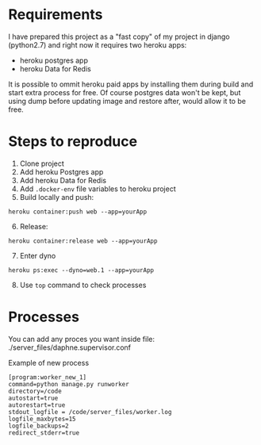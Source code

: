 # Requirements
I have prepared this project as a "fast copy" of my project in django (python2.7) and right now it requires two heroku apps:

- heroku postgres app 
- heroku Data for Redis

It is possible to ommit heroku paid apps by installing them during build and start extra process for free.
Of course postgres data won't be kept, but using dump before updating image and restore after, would allow it to be free.

# Steps to reproduce
1. Clone project
2. Add heroku Postgres app
3. Add heroku Data for Redis
4. Add `.docker-env` file variables to heroku project
5. Build locally and push:
```
heroku container:push web --app=yourApp
```
6. Release:
```
heroku container:release web --app=yourApp
```
7. Enter dyno
```
heroku ps:exec --dyno=web.1 --app=yourApp
```
8. Use `top` command to check processes


# Processes
You can add any proces you want inside file:
./server_files/daphne.supervisor.conf

Example of new process
```
[program:worker_new_1]
command=python manage.py runworker
directory=/code
autostart=true
autorestart=true
stdout_logfile = /code/server_files/worker.log
logfile_maxbytes=15
logfile_backups=2
redirect_stderr=true
```